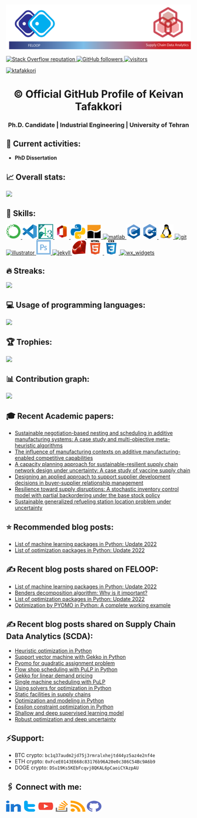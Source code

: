 
[![MasterHead](graphic/profile-banner.png)](https://github.com/ktafakkori)

<p align="left">
  <a href="https://stackoverflow.com/users/19078738/keivan-tafakkori">
    <img alt="Stack Overflow reputation" src="https://img.shields.io/stackexchange/stackoverflow/r/19078738?color=orange&label=reputation&logo=stackoverflow">
  </a>
  <a href="https://github.com/ktafakkori?tab=followers">
    <img alt="GitHub followers" src="https://img.shields.io/github/followers/ktafakkori?color=green&logo=github">
  </a>
  <a href="https://github.com/ktafakkori/">
    <img src="https://komarev.com/ghpvc/?username=ktafakkori" alt="visitors" />
  </a>
</p>

<p align="left"> <a href="https://twitter.com/ktafakkori" target="blank"><img src="https://img.shields.io/twitter/follow/ktafakkori?logo=twitter&style=for-the-badge" alt="ktafakkori" /></a> </p>

<h1 align="center"> © Official GitHub Profile of Keivan Tafakkori</h1>
<h3 align="center"> Ph.D. Candidate | Industrial Engineering | University of Tehran</h3>

## 📄 Current activities:

- **PhD Dissertation**

## 📈 Overall stats:
[![](https://github-readme-stats.vercel.app/api?username=ktafakkori&theme=tokyonight&show-icons=true&hide=prs,issues&hide_border=true)](https://github.com/ktafakkori)

## 🧭 Skills:

<p align="left"> 
<a href="https://www.anaconda.com/" target="_blank" rel="noreferrer"> <img src="graphic/software/anaconda.png" alt="anaconda" width="40" height="40"/> </a>
<a href="https://code.visualstudio.com/" target="_blank" rel="noreferrer"> <img src="graphic/software/vscode.svg" alt="vscode" width="40" height="40"/> </a>
<a href="https://www.latex-project.org/" target="_blank" rel="noreferrer"> <img src="graphic/software/latex.png" alt="latex" width="40" height="40"/> </a>
<a href="https://www.microsoft.com/en-ca/microsoft-365/microsoft-office" target="_blank" rel="noreferrer"> <img src="graphic/software/office.png" alt="office" width="40" height="40"/> </a>
<a href="https://www.python.org" target="_blank" rel="noreferrer"> <img src="graphic/programming-language/python.svg" alt="python" width="40" height="40"/> </a>
<a href="https://www.gams.com" target="_blank" rel="noreferrer"> <img src="graphic/software/gams.jfif" alt="gams" width="40" height="40"/> </a>
<a href="https://www.mathworks.com/" target="_blank" rel="noreferrer"> <img src="https://upload.wikimedia.org/wikipedia/commons/2/21/Matlab_Logo.png" alt="matlab" width="40" height="40"/> </a> 
<img src="https://raw.githubusercontent.com/devicons/devicon/master/icons/c/c-original.svg" alt="c" width="40" height="40"/> </a>
<a href="https://www.w3schools.com/cpp/" target="_blank" rel="noreferrer"> <img src="https://raw.githubusercontent.com/devicons/devicon/master/icons/cplusplus/cplusplus-original.svg" alt="cplusplus" width="40" height="40"/> </a> 
<a href="https://www.linux.org/" target="_blank" rel="noreferrer"> <img src="https://raw.githubusercontent.com/devicons/devicon/master/icons/linux/linux-original.svg" alt="linux" width="40" height="40"/> 
<a href="https://git-scm.com/" target="_blank" rel="noreferrer"> <img src="https://www.vectorlogo.zone/logos/git-scm/git-scm-icon.svg" alt="git" width="40" height="40"/> </a> 
<a href="https://www.adobe.com/in/products/illustrator.html" target="_blank" rel="noreferrer"> <img src="https://www.vectorlogo.zone/logos/adobe_illustrator/adobe_illustrator-icon.svg" alt="illustrator" width="40" height="40"/> </a>
<a href="https://www.photoshop.com/en" target="_blank" rel="noreferrer"> <img src="https://raw.githubusercontent.com/devicons/devicon/master/icons/photoshop/photoshop-line.svg" alt="photoshop" width="40" height="40"/> </a>
<a href="https://jekyllrb.com/" target="_blank" rel="noreferrer"> <img src="https://www.vectorlogo.zone/logos/jekyllrb/jekyllrb-icon.svg" alt="jekyll" width="40" height="40"/> </a> 
<img src="https://raw.githubusercontent.com/devicons/devicon/master/icons/ruby/ruby-original.svg" alt="ruby" width="40" height="40"/> </a> <a href="https://scikit-learn.org/" target="_blank" rel="noreferrer"> 
<a href="https://www.w3.org/html/" target="_blank" rel="noreferrer"> <img src="https://raw.githubusercontent.com/devicons/devicon/master/icons/html5/html5-original-wordmark.svg" alt="html5" width="40" height="40"/> </a>
<a href="https://www.w3schools.com/css/" target="_blank" rel="noreferrer"> <img src="https://raw.githubusercontent.com/devicons/devicon/master/icons/css3/css3-original-wordmark.svg" alt="css3" width="40" height="40"/> </a> 
<a href="https://www.wxwidgets.org/" target="_blank" rel="noreferrer"> <img src="https://upload.wikimedia.org/wikipedia/commons/b/bb/WxWidgets.svg" alt="wx_widgets" width="40" height="40"/> </a> 
</p>

## 🔥 Streaks:

[![](http://github-readme-streak-stats.herokuapp.com?user=ktafakkori&theme=tokyonight&hide_border=true)](https://github.com/ktafakkori)

## 💻 Usage of programming languages:
[![](https://github-readme-stats.vercel.app/api/top-langs/?username=ktafakkori&layout=compact&langs_count=10&theme=tokyonight&hide_border=true)](https://github.com/ktafakkori)

## 🏆 Trophies:

[![](https://github-profile-trophy.vercel.app/?username=ktafakkori&row=1&column=6&margin-h=8&theme=darkhub&count_private=true&margin-w=15&no-frame=true&title=Stars,Followers,Commits,Repositories)](https://github.com/ktafakkori)

## 📊 Contribution graph:

[![](https://activity-graph.herokuapp.com/graph?username=ktafakkori&&theme=xcode&hide_border=true)](https://github.com/ktafakkori)

## 🎓 Recent Academic papers:

- [Sustainable negotiation-based nesting and scheduling in additive manufacturing systems: A case study and multi-objective meta-heuristic algorithms](https://doi.org/10.1016/j.engappai.2022.104836)
- [The influence of manufacturing contexts on additive manufacturing-enabled competitive capabilities](https://doi.org/10.1108/JMTM-07-2021-0241)
- [A capacity planning approach for sustainable-resilient supply chain network design under uncertainty: A case study of vaccine supply chain](https://doi.org/10.1016/j.cie.2021.107406)
- [Designing an applied approach to support supplier development decisions in buyer-supplier relationship management](https://jimp.sbu.ac.ir/article_101576_ea2f35451fa32f62e17982e23f84e734.pdf?lang=en)
- [Resilience toward supply disruptions: A stochastic inventory control model with partial backordering under the base stock policy](https://doi.org/10.1016/j.jretconser.2020.102291)
- [Sustainable generalized refueling station location problem under uncertainty](https://doi.org/10.1016/j.scs.2020.102497)

## ⭐ Recommended blog posts:
- [List of machine learning packages in Python: Update 2022](https://ktafakkori.github.io/machine-learning-packages-in-python-list/)
- [List of optimization packages in Python: Update 2022](https://ktafakkori.github.io/optimization-packages-in-python-list/)

## :writing_hand: Recent blog posts shared on FELOOP:

<!-- BLOG-POST-LIST:START -->
- [List of machine learning packages in Python: Update 2022](https://ktafakkori.github.io/machine-learning-packages-in-python-list/)
- [Benders decomposition algorithm: Why is it important?](https://ktafakkori.github.io/why-benders-decomposition-is-important/)
- [List of optimization packages in Python: Update 2022](https://ktafakkori.github.io/optimization-packages-in-python-list/)
- [Optimization by PYOMO in Python: A complete working example](https://ktafakkori.github.io/optimization-with-pyomo-cwe/)
<!-- BLOG-POST-LIST:END -->

## :writing_hand: Recent blog posts shared on Supply Chain Data Analytics (SCDA):

<!-- BLOG-POST-LIST:START -->
- [Heuristic optimization in Python](https://www.supplychaindataanalytics.com/artificially-intelligent-algorithms-for-optimization-in-python/)
- [Support vector machine with Gekko in Python](https://www.supplychaindataanalytics.com/creating-a-support-vector-machine-using-gekko-in-python/)
- [Pyomo for quadratic assignment problem](https://www.supplychaindataanalytics.com/quadratic-assignment-problem-with-pyomo-in-python/)
- [Flow shop scheduling with PuLP in Python](https://www.supplychaindataanalytics.com/flow-shop-scheduling-with-pulp-in-python/)
- [Gekko for linear demand pricing](https://www.supplychaindataanalytics.com/pricing-with-linear-demand-function-using-gekko-in-python/)
- [Single machine scheduling with PuLP](https://www.supplychaindataanalytics.com/single-machine-scheduling-with-pulp-in-python/)
- [Using solvers for optimization in Python](https://www.supplychaindataanalytics.com/using-solvers-for-optimization-in-python/)
- [Static facilities in supply chains](https://www.supplychaindataanalytics.com/static-facilities-in-supply-chains/)
- [Optimization and modeling in Python](https://www.supplychaindataanalytics.com/modeling-and-solving-optimization-problems-in-python/)
- [Epsilon constraint optimization in Python](https://www.supplychaindataanalytics.com/augmented-epsilon-constraint-method-multi-goal-optimization-with-pulp-in-python/)
- [Shallow and deep supervised learning model](https://www.supplychaindataanalytics.com/optimization-for-machine-learning-shallow-and-deep-supervised-learning-models/)
- [Robust optimization and deep uncertainty](https://www.supplychaindataanalytics.com/robust_optimization_under_uncertainty/)

<!-- BLOG-POST-LIST:END -->

## ⚡Support:

- BTC crypto: `bc1q37audm2jd75j3rmralxhejtd44yz5az4e2nf4e`
- ETH crypto: `0xFceE0143E668c83176b96A20e0c386C54Bc9A6b9`
- DOGE crypto: `DSu19Ks5KEbFcqvj8QKAL6pCaoiCYAzpAU`

## 🖇️ Connect with me:

<p align="left">
<a href="https://linkedin.com/in/keivan-tafakkori" target="blank"><img align="center" src="graphic/social/linked-in-alt.svg" alt="keivan-tafakkori" height="30" width="40" /></a>
<a href="https://twitter.com/ktafakkori" target="blank"><img align="center" src="graphic/social/twitter-alt.svg" alt="ktafakkori" height="30" width="40" /></a>
<a href="https://www.youtube.com/channel/UCgln8g9GjMi_Sh6P0k2DkOQ" target="blank"><img align="center" src="graphic/social/youtube.svg" alt="ktafakkori" height="30" width="40" /></a>
<a href="https://stackoverflow.com/users/19078738" target="blank"><img align="center" src="graphic/social/stack-overflow.svg" alt="19078738" height="30" width="40" /></a>
<a href="https://ktafakkori.github.io/feed.xml" target="blank"><img align="center" src="graphic/social/rss.svg" height="30" width="40" /></a>
<a href="https://github.com/ktafakkori" target="blank"><img align="center" src="graphic/social/github.svg" alt="ktafakkori" height="30" width="40" /></a>
</p>
